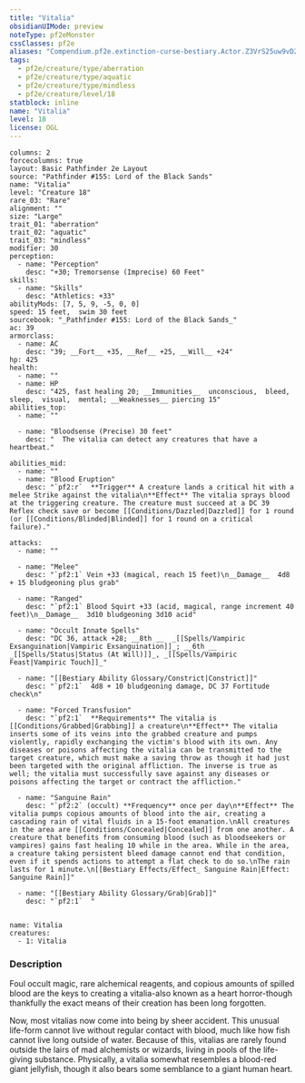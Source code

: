 ```yaml
---
title: "Vitalia"
obsidianUIMode: preview
noteType: pf2eMonster
cssClasses: pf2e
aliases: "Compendium.pf2e.extinction-curse-bestiary.Actor.Z3VrS25uw9vD2sek" 
tags:
  - pf2e/creature/type/aberration
  - pf2e/creature/type/aquatic
  - pf2e/creature/type/mindless
  - pf2e/creature/level/18
statblock: inline
name: "Vitalia"
level: 18
license: OGL
---
```


```statblock
columns: 2
forcecolumns: true
layout: Basic Pathfinder 2e Layout
source: "Pathfinder #155: Lord of the Black Sands"
name: "Vitalia"
level: "Creature 18"
rare_03: "Rare"
alignment: ""
size: "Large"
trait_01: "aberration"
trait_02: "aquatic"
trait_03: "mindless"
modifier: 30
perception:
  - name: "Perception"
    desc: "+30; Tremorsense (Imprecise) 60 Feet"
skills:
  - name: "Skills"
    desc: "Athletics: +33"
abilityMods: [7, 5, 9, -5, 0, 0]
speed: 15 feet,  swim 30 feet
sourcebook: "_Pathfinder #155: Lord of the Black Sands_"
ac: 39
armorclass:
  - name: AC
    desc: "39; __Fort__ +35, __Ref__ +25, __Will__ +24"
hp: 425
health:
  - name: ""
  - name: HP
    desc: "425, fast healing 20; __Immunities__  unconscious,  bleed,  sleep,  visual,  mental; __Weaknesses__ piercing 15"
abilities_top:
  - name: ""

  - name: "Bloodsense (Precise) 30 feet"
    desc: "  The vitalia can detect any creatures that have a heartbeat."

abilities_mid:
  - name: ""
  - name: "Blood Eruption"
    desc: "`pf2:r`  **Trigger** A creature lands a critical hit with a melee Strike against the vitalia\n**Effect** The vitalia sprays blood at the triggering creature. The creature must succeed at a DC 39 Reflex check save or become [[Conditions/Dazzled|Dazzled]] for 1 round (or [[Conditions/Blinded|Blinded]] for 1 round on a critical failure)."

attacks:
  - name: ""

  - name: "Melee"
    desc: "`pf2:1` Vein +33 (magical, reach 15 feet)\n__Damage__  4d8 + 15 bludgeoning plus grab"

  - name: "Ranged"
    desc: "`pf2:1` Blood Squirt +33 (acid, magical, range increment 40 feet)\n__Damage__  3d10 bludgeoning 3d10 acid"

  - name: "Occult Innate Spells"
    desc: "DC 36, attack +28; __8th __  _[[Spells/Vampiric Exsanguination|Vampiric Exsanguination]]_; __6th __  _[[Spells/Status|Status (At Will)]]_, _[[Spells/Vampiric Feast|Vampiric Touch]]_"

  - name: "[[Bestiary Ability Glossary/Constrict|Constrict]]"
    desc: "`pf2:1`  4d8 + 10 bludgeoning damage, DC 37 Fortitude check\n"

  - name: "Forced Transfusion"
    desc: "`pf2:1`  **Requirements** The vitalia is [[Conditions/Grabbed|Grabbing]] a creature\n**Effect** The vitalia inserts some of its veins into the grabbed creature and pumps violently, rapidly exchanging the victim's blood with its own. Any diseases or poisons affecting the vitalia can be transmitted to the target creature, which must make a saving throw as though it had just been targeted with the original affliction. The inverse is true as well; the vitalia must successfully save against any diseases or poisons affecting the target or contract the affliction."

  - name: "Sanguine Rain"
    desc: "`pf2:2` (occult) **Frequency** once per day\n**Effect** The vitalia pumps copious amounts of blood into the air, creating a cascading rain of vital fluids in a 15-foot emanation.\nAll creatures in the area are [[Conditions/Concealed|Concealed]] from one another. A creature that benefits from consuming blood (such as bloodseekers or vampires) gains fast healing 10 while in the area. While in the area, a creature taking persistent bleed damage cannot end that condition, even if it spends actions to attempt a flat check to do so.\nThe rain lasts for 1 minute.\n[[Bestiary Effects/Effect_ Sanguine Rain|Effect: Sanguine Rain]]"

  - name: "[[Bestiary Ability Glossary/Grab|Grab]]"
    desc: "`pf2:1`  "
 
```

```encounter-table
name: Vitalia
creatures:
  - 1: Vitalia
```


### Description
Foul occult magic, rare alchemical reagents, and copious amounts of spilled blood are the keys to creating a vitalia-also known as a heart horror-though thankfully the exact means of their creation has been long forgotten.

Now, most vitalias now come into being by sheer accident. This unusual life-form cannot live without regular contact with blood, much like how fish cannot live long outside of water. Because of this, vitalias are rarely found outside the lairs of mad alchemists or wizards, living in pools of the life-giving substance. Physically, a vitalia somewhat resembles a blood-red giant jellyfish, though it also bears some semblance to a giant human heart.
